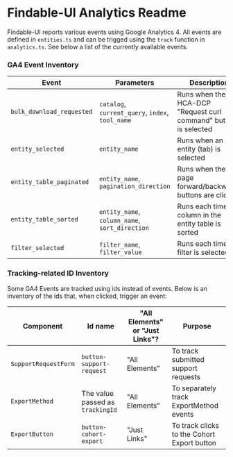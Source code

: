 # Findable-UI Analytics Readme

Findable-UI reports various events using Google Analytics 4.
All events are defined in `entities.ts` and can be trigged using the `track` function in `analytics.ts`.
See below a list of the currently available events.

### GA4 Event Inventory

| Event                     | Parameters                                       | Description                                                     |
| ------------------------- | ------------------------------------------------ | --------------------------------------------------------------- |
| `bulk_download_requested` | `catalog`, `current_query`, `index`, `tool_name` | Runs when the HCA-DCP "Request curl command" button is selected |
| `entity_selected`         | `entity_name`                                    | Runs when an entity (tab) is selected                           |
| `entity_table_paginated`  | `entity_name`, `pagination_direction`            | Runs when the page forward/backwards buttons are clicked        |
| `entity_table_sorted`     | `entity_name`, `column_name`, `sort_direction`   | Runs each time a column in the entity table is sorted           |
| `filter_selected`         | `filter_name`, `filter_value`                    | Runs each time a filter is selected                             |

### Tracking-related ID Inventory

Some GA4 Events are tracked using ids instead of events. Below is an inventory of the ids that, when clicked, trigger an event:

| Component            | Id name                          | "All Elements" or "Just Links"? | Purpose                                     |
| -------------------- | -------------------------------- | ------------------------------- | ------------------------------------------- |
| `SupportRequestForm` | `button-support-request`         | "All Elements"                  | To track submitted support requests         |
| `ExportMethod`       | The value passed as `trackingId` | "All Elements"                  | To separately track ExportMethod events     |
| `ExportButton`       | `button-cohort-export`           | "Just Links"                    | To track clicks to the Cohort Export button |
